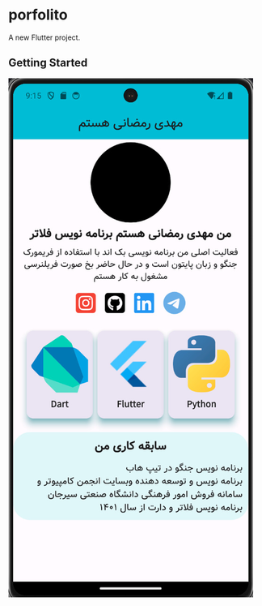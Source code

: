 # porfolito

A new Flutter project.

## Getting Started

<img src="./assets/bandicam 2024-01-28 21-15-43-437.jpg">
